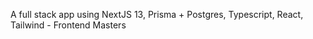 A full stack app using NextJS 13, Prisma + Postgres, Typescript, React, Tailwind - Frontend Masters
